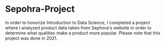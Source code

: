 # Sepohra-Project
In order to honorize Introduction to Data Science, I completed a project where I analyzed product data taken from Sephora's website in order to determine what qualities make a product more popular. Please note that this project was done in 2021.
